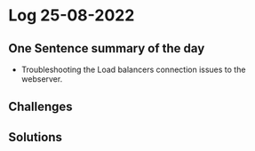 # Log 25-08-2022

## One Sentence summary of the day
- Troubleshooting the Load balancers connection issues to the webserver.

## Challenges

## Solutions